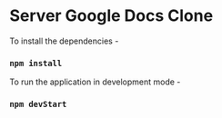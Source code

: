 # Server Google Docs Clone

To install the dependencies -

### `npm install`

To run the application in development mode -

### `npm devStart`
